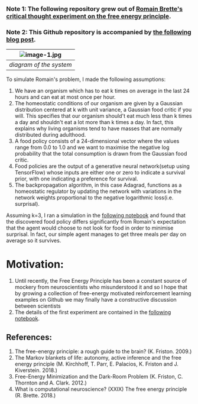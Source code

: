 ### Note 1: The following repository grew out of [Romain Brette's critical thought experiment on the free energy principle](http://romainbrette.fr/what-is-computational-neuroscience-xxix-the-free-energy-principle/). 
### Note 2: This Github repository is accompanied by [the following blog post](http://paulispace.com/statistics/2018/04/07/causal_path_entropy.html). 

| ![image-1.jpg](https://raw.githubusercontent.com/pauli-space/Free_Energy_experiments/master/diagram.png) | 
|:--:| 
| *diagram of the system* |

To simulate Romain's problem, I made the following assumptions:

1. We have an organism which has to eat k times on average in the last 24 hours and can eat at most once per hour. 
2. The homeostatic conditions of our organism are given by a Gaussian distribution centered at k with unit variance, a Gaussian food critic if you will. This specifies that our organism should't eat much less than k times a day and shouldn't eat a lot more than k times a day. In fact, this explains why living organisms tend to 
have masses that are normally distributed during adulthood. 
3. A food policy consists of a 24-dimensional vector where the values range from 0.0 to 1.0 and we want to maximise the negative log probability that the total consumption is drawn from the Gaussian food critic. 
4. Food policies are the output of a generative neural network(setup using TensorFlow) whose inputs are either one or zero to indicate a survival prior, with one indicating a preference for survival. 
5. The backpropagation algorithm, in this case Adagrad, functions as a homeostatic regulator by updating the network with variations in the network weights proportional to the negative logarithmic loss(i.e. surprisal). 

Assuming k=3, I ran a simulation in the [following notebook](https://github.com/pauli-space/Free_Energy_experiments/blob/master/simulation.ipynb) and found that the discovered food policy differs significantly from Romain's expectation that the agent would choose to not look for food in order to minimise surprisal. In fact, our simple agent manages to get three meals per day on average so it survives. 


# Motivation:

1. Until recently, the Free Energy Principle has been a constant source of mockery from neuroscientists who misunderstood it and so I hope that by growing a collection 
of free-energy motivated reinforcement learning examples on Github we may finally have a constructive discussion between scientists
2. The details of the first experiment are contained in the [following notebook](https://github.com/pauli-space/Free_Energy_experiments/blob/master/simulation.ipynb). 


## References:

1. The free-energy principle: a rough guide to the brain? (K. Friston. 2009.)
2. The Markov blankets of life: autonomy, active inference and the free energy principle (M. Kirchhoff, T. Parr, E. Palacios, K. Friston and J. Kiverstein. 2018.)
3. Free-Energy Minimization and the Dark-Room Problem (K. Friston, C. Thornton and A. Clark. 2012.)
4. What is computational neuroscience? (XXIX) The free energy principle (R. Brette. 2018.)
